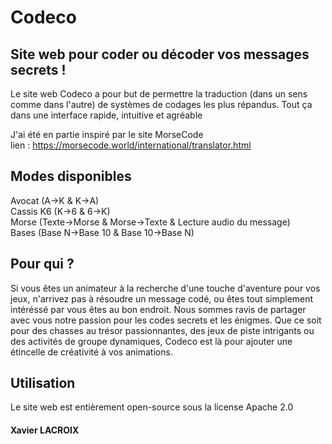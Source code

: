# Codeco
## Site web pour coder ou décoder vos messages secrets !

Le site web Codeco a pour but de permettre la traduction (dans un sens comme dans l'autre) de systèmes de codages les plus répandus. Tout ça dans une interface rapide, intuitive et agréable

J'ai été en partie inspiré par le site MorseCode <br/>
lien : https://morsecode.world/international/translator.html 

## Modes disponibles
Avocat (A→K & K→A) <br>
Cassis K6 (K→6 & 6→K) <br/>
Morse (Texte→Morse & Morse→Texte & Lecture audio du message)<br/>
Bases (Base N→Base 10 & Base 10→Base N)

## Pour qui ?
Si vous êtes un animateur à la recherche d'une touche d'aventure pour vos jeux, n'arrivez pas à résoudre un message codé, ou êtes tout simplement intéréssé par  vous êtes au bon endroit.
Nous sommes ravis de partager avec vous notre passion pour les codes secrets et les énigmes. Que ce soit pour des
chasses au trésor passionnantes, des jeux de piste intrigants ou des activités de groupe dynamiques, Codeco est
là pour ajouter une étincelle de créativité à vos animations.

## Utilisation
Le site web est entièrement open-source sous la license Apache 2.0

#### Xavier LACROIX